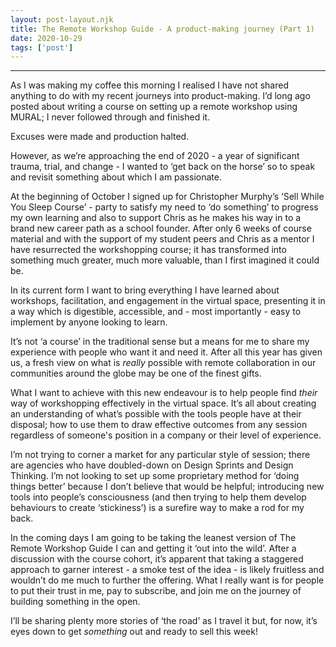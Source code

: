 ```yaml
---
layout: post-layout.njk 
title: The Remote Workshop Guide - A product-making journey (Part 1)
date: 2020-10-29
tags: ['post']
---
```


*****

<!-- Excerpt Start -->
As I was making my coffee this morning I realised I have not shared anything to do with my recent journeys into product-making. I’d long ago posted about writing a course on setting up a remote workshop using MURAL; I never followed through and finished it.<!-- Excerpt End -->
 
Excuses were made and production halted.

However, as we’re approaching the end of 2020 - a year of significant trauma, trial, and change - I wanted to ‘get back on the horse’ so to speak and revisit something about which I am passionate.

At the beginning of October I signed up for Christopher Murphy’s ‘Sell While You Sleep Course’ - party to satisfy my need to ‘do something’ to progress my own learning and also to support Chris as he makes his way in to a brand new career path as a school founder. After only 6 weeks of course material and with the support of my student peers and Chris as a mentor I have resurrected the workshopping course; it has transformed into something much greater, much more valuable, than I first imagined it could be.

In its current form I want to bring everything I have learned about workshops, facilitation, and engagement in the virtual space, presenting it in a way which is digestible, accessible, and - most importantly - easy to implement by anyone looking to learn.

It’s not ‘a course’ in the traditional sense but a means for me to share my experience with people who want it and need it. After all this year has given us, a fresh view on what is *really* possible with remote collaboration in our communities around the globe may be one of the finest gifts.

What I want to achieve with this new endeavour is to help people find *their* way of workshopping effectively in the virtual space. It’s all about creating an understanding of what’s possible with the tools people have at their disposal; how to use them to draw effective outcomes from any session regardless of someone's position in a company or their level of experience.

I’m not trying to corner a market for any particular style of session; there are agencies who have doubled-down on Design Sprints and Design Thinking. I’m not looking to set up some proprietary method for ‘doing things better’ because I don’t believe that would be helpful; introducing new tools into people’s consciousness (and then trying to help them develop behaviours to create ‘stickiness’) is a surefire way to make a rod for my back.

In the coming days I am going to be taking the leanest version of The Remote Workshop Guide I can and getting it ‘out into the wild’. After a discussion with the course cohort, it’s apparent that taking a staggered approach to garner interest - a smoke test of the idea - is likely fruitless and wouldn’t do me much to further the offering. What I really want is for people to put their trust in me, pay to subscribe, and join me on the journey of building something in the open.

I’ll be sharing plenty more stories of ‘the road’ as I travel it but, for now, it’s eyes down to get *something* out and ready to sell this week!